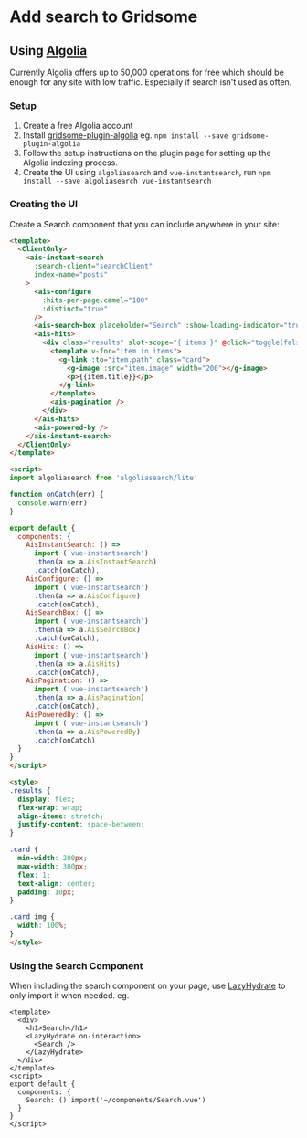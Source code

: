 # Add search to Gridsome

## Using [Algolia](https://www.algolia.com/)

Currently Algolia offers up to 50,000 operations for free which should be enough for any site with low traffic. Especially if search isn't used as often.

### Setup

  1. Create a free Algolia account
  2. Install [gridsome-plugin-algolia](https://gridsome.org/plugins/gridsome-plugin-algolia) eg. `npm install --save gridsome-plugin-algolia`
  3. Follow the setup instructions on the plugin page for setting up the Algolia indexing process.
  4. Create the UI using `algoliasearch` and `vue-instantsearch`, run `npm install --save algoliasearch vue-instantsearch`


### Creating the UI

Create a Search component that you can include anywhere in your site:

```html
<template>
  <ClientOnly>
    <ais-instant-search
      :search-client="searchClient"
      index-name="posts"
    >
      <ais-configure
        :hits-per-page.camel="100"
        :distinct="true"
      />
      <ais-search-box placeholder="Search" :show-loading-indicator="true" ref="search"></ais-search-box>
      <ais-hits>
        <div class="results" slot-scope="{ items }" @click="toggle(false)">
          <template v-for="item in items">
            <g-link :to="item.path" class="card">
              <g-image :src="item.image" width="200"></g-image>
              <p>{{item.title}}</p>
            </g-link>
          </template>
          <ais-pagination />
        </div>
      </ais-hits>
      <ais-powered-by />
    </ais-instant-search>
  </ClientOnly>
</template>

<script>
import algoliasearch from 'algoliasearch/lite'

function onCatch(err) {
  console.warn(err)
}

export default {
  components: {
    AisInstantSearch: () =>
      import ('vue-instantsearch')
      .then(a => a.AisInstantSearch)
      .catch(onCatch),
    AisConfigure: () =>
      import ('vue-instantsearch')
      .then(a => a.AisConfigure)
      .catch(onCatch),
    AisSearchBox: () =>
      import ('vue-instantsearch')
      .then(a => a.AisSearchBox)
      .catch(onCatch),
    AisHits: () =>
      import ('vue-instantsearch')
      .then(a => a.AisHits)
      .catch(onCatch),
    AisPagination: () =>
      import ('vue-instantsearch')
      .then(a => a.AisPagination)
      .catch(onCatch),
    AisPoweredBy: () =>
      import ('vue-instantsearch')
      .then(a => a.AisPoweredBy)
      .catch(onCatch)
  }
}
</script>

<style>
.results {
  display: flex;
  flex-wrap: wrap;
  align-items: stretch;
  justify-content: space-between;
}

.card {
  min-width: 200px;
  max-width: 300px;
  flex: 1;
  text-align: center;
  padding: 10px;
}

.card img {
  width: 100%;
}
</style>
```

### Using the Search Component

When including the search component on your page, use [LazyHydrate](https://github.com/maoberlehner/vue-lazy-hydration) to only import it when needed. eg.

```
<template>
  <div>
    <h1>Search</h1>
    <LazyHydrate on-interaction>
      <Search />
    </LazyHydrate>
  </div>
</template>
<script>
export default {
  components: {
    Search: () import('~/components/Search.vue')
  }
}
</script>
```
